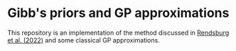 # Gibb's priors and GP approximations

This repository is an implementation of the method discussed
in [Rendsburg et al. (2022)](https://proceedings.mlr.press/v151/rendsburg22a.html) and some classical GP approximations.